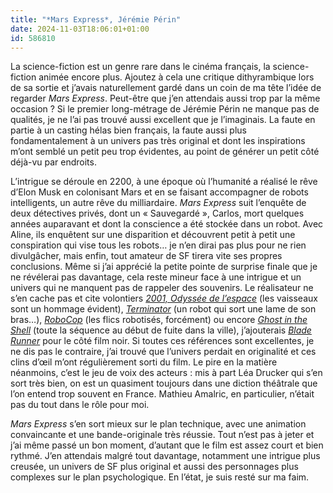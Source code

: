 ```yaml
---
title: "*Mars Express*, Jérémie Périn"
date: 2024-11-03T18:06:01+01:00
id: 586810 
---
```


La science-fiction est un genre rare dans le cinéma français, la science-fiction animée encore plus. Ajoutez à cela une critique dithyrambique lors de sa sortie et j’avais naturellement gardé dans un coin de ma tête l’idée de regarder *Mars Express*. Peut-être que j’en attendais aussi trop par la même occasion ? Si le premier long-métrage de Jérémie Périn ne manque pas de qualités, je ne l’ai pas trouvé aussi excellent que je l’imaginais. La faute en partie à un casting hélas bien français, la faute aussi plus fondamentalement à un univers pas très original et dont les inspirations m’ont semblé un petit peu trop évidentes, au point de générer un petit côté déjà-vu par endroits.

L’intrigue se déroule en 2200, à une époque où l’humanité a réalisé le rêve d’Elon Musk en colonisant Mars et en se faisant accompagner de robots intelligents, un autre rêve du milliardaire. *Mars Express* suit l’enquête de deux détectives privés, dont un « Sauvegardé », Carlos, mort quelques années auparavant et dont la conscience a été stockée dans un robot. Avec Aline, ils enquêtent sur une disparition et découvrent petit à petit une conspiration qui vise tous les robots… je n’en dirai pas plus pour ne rien divulgâcher, mais enfin, tout amateur de SF tirera vite ses propres conclusions. Même si j’ai apprécié la petite pointe de surprise finale que je ne révélerai pas davantage, cela reste mineur face à une intrigue et un univers qui ne manquent pas de rappeler des souvenirs. Le réalisateur ne s’en cache pas et cite volontiers [*2001, Odyssée de l’espace*](https://voiretmanger.fr/2001-odyssee-espace-kubrick/) (les vaisseaux sont un hommage évident), [*Terminator*](https://voiretmanger.fr/saga/terminator/) (un robot qui sort une lame de son bras…), [*RoboCop*](https://voiretmanger.fr/robocop-verhoeven/) (les flics robotisés, forcément) ou encore [*Ghost in the Shell*](https://voiretmanger.fr/ghost-shell-oshii/) (toute la séquence au début de fuite dans la ville), j’ajouterais [*Blade Runner*](https://voiretmanger.fr/blade-runner-scott/) pour le côté film noir. Si toutes ces références sont excellentes, je ne dis pas le contraire, j’ai trouvé que l’univers perdait en originalité et ces clins d’œil m’ont régulièrement sorti du film. Le pire en la matière néanmoins, c’est le jeu de voix des acteurs : mis à part Léa Drucker qui s’en sort très bien, on est un quasiment toujours dans une diction théâtrale que l’on entend trop souvent en France. Mathieu Amalric, en particulier, n’était pas du tout dans le rôle pour moi. 

*Mars Express* s’en sort mieux sur le plan technique, avec une animation convaincante et une bande-originale très réussie. Tout n’est pas à jeter et j’ai même passé un bon moment, d’autant que le film est assez court et bien rythmé. J’en attendais malgré tout davantage, notamment une intrigue plus creusée, un univers de SF plus original et aussi des personnages plus complexes sur le plan psychologique. En l’état, je suis resté sur ma faim.
